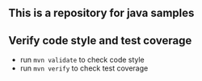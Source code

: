 ## This is a repository for java samples

## Verify code style and test coverage
- run `mvn validate` to check code style
- run `mvn verify` to check test coverage